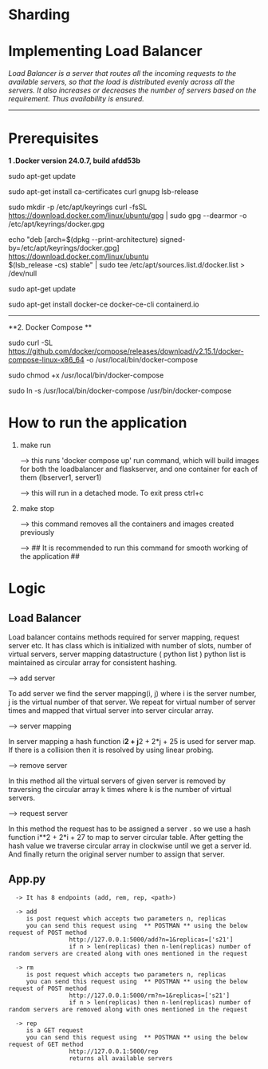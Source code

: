 # Sharding
# Implementing Load Balancer 

_Load Balancer is a server that routes all the incoming requests to the available servers, so that the load is distributed evenly across all the servers. It also increases or decreases the number of servers based on the requirement. Thus availability is ensured._



-----------------------------------------------------------------------------------------------------------------------------
# Prerequisites
**1 .Docker version 24.0.7, build afdd53b**

sudo apt-get update

sudo apt-get install ca-certificates curl gnupg lsb-release

sudo mkdir -p /etc/apt/keyrings
curl -fsSL https://download.docker.com/linux/ubuntu/gpg | sudo gpg --dearmor -o /etc/apt/keyrings/docker.gpg

echo "deb [arch=$(dpkg --print-architecture) signed-by=/etc/apt/keyrings/docker.gpg] https://download.docker.com/linux/ubuntu \
$(lsb_release -cs) stable" | sudo tee /etc/apt/sources.list.d/docker.list > /dev/null

sudo apt-get update

sudo apt-get install docker-ce docker-ce-cli containerd.io

-----------------------------------------------------------------------------------------------------------------------------

**2. Docker Compose **

sudo curl -SL https://github.com/docker/compose/releases/download/v2.15.1/docker-compose-linux-x86_64 -o /usr/local/bin/docker-compose

sudo chmod +x /usr/local/bin/docker-compose

sudo ln -s /usr/local/bin/docker-compose /usr/bin/docker-compose


# How to run the application

1. make run
   
    --> this runs 'docker compose up' run command, which will build images for both the loadbalancer and flaskserver, and one container for each of them (lbserver1, server1)
   
    --> this will run in a detached mode. To exit press ctrl+c
   
2. make stop
   
    --> this command removes all the containers and images created previously
   
    --> ## It is recommended to run this command for smooth working of the application ##
   
# Logic
   ## Load Balancer
   Load balancer contains methods required for server mapping, request server etc.
   It has class which is initialized with number of slots, number of virtual servers, server mapping datastructure ( python list )
   python list is maintained as circular array for consistent hashing.

   --> add server
   
   To add server we find the server mapping(i, j) where i is the server number, j is the virtual number of that server.
   We repeat for virtual number of server times and mapped that virtual server into server circular array.

   --> server mapping
   
   In server mapping a hash function i**2 + j**2 + 2*j + 25 is used for server map.
   If there is a collision then it is resolved by using linear probing.

   --> remove server
   
   In this method all the virtual servers of given server is removed by traversing the circular array k times
   where k is the number of virtual servers.

   --> request server
   
   In this method the request has to be assigned a server .
   so we use a hash function i**2 + 2*i + 27 to map to server circular table.
   After getting the hash value we traverse circular array in clockwise until we get a server id.
   And finally return the original server number to assign that server.


   ## App.py
      -> It has 8 endpoints (add, rem, rep, <path>)
      
      -> add 
         is post request which accepts two parameters n, replicas
         you can send this request using  ** POSTMAN ** using the below request of POST method
                     http://127.0.0.1:5000/add?n=1&replicas=['s21']
                     if n > len(replicas) then n-len(replicas) number of random servers are created along with ones mentioned in the request
                     
      -> rm
         is post request which accepts two parameters n, replicas
         you can send this request using  ** POSTMAN ** using the below request of POST method
                     http://127.0.0.1:5000/rm?n=1&replicas=['s21']
                     if n > len(replicas) then n-len(replicas) number of random servers are removed along with ones mentioned in the request

      -> rep 
         is a GET request
         you can send this request using  ** POSTMAN ** using the below request of GET method
                     http://127.0.0.1:5000/rep
                     returns all available servers


